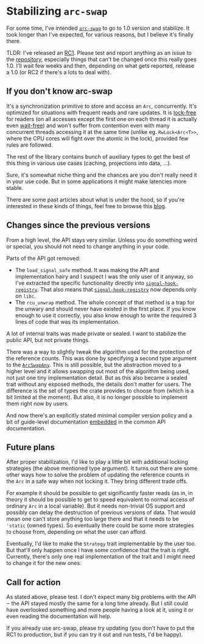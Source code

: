 # Stabilizing `arc-swap`

For some time, I've intended [`arc-swap`] to go to 1.0 version and stabilize. It
took longer than I've expected, for various reasons, but I believe it's finally
there.

TLDR: I've released an [RC1]. Please test and report anything as an issue to the
[repository], especially things that can't be changed once this really goes 1.0.
I'll wait few weeks and then, depending on what gets reported, release a 1.0 (or
RC2 if there's a lots to deal with).

## If you don't know arc-swap

It's a synchronization primitive to store and access an `Arc`, concurrently.
It's optimized for situations with frequent reads and rare updates. It is
[lock-free] for readers (on all accesses except the first one on each thread it
is actually even [wait-free]) and won't suffer from contention even with many
concurrent threads accessing it at the same time (unlike eg. `RwLock<Arc<T>>`,
where the CPU cores will fight over the atomic in the lock), provided few rules
are followed.

The rest of the library contains bunch of auxiliary types to get the best of
this thing in various use cases (caching, projections into data, …).

Sure, it's somewhat niche thing and the chances are you don't really need it in
your use code. But in some applications it might make latencies more stable.

There are some past articles about what is under the hood, so if you're
interested in these kinds of things, feel free to browse this
[blog](/index.html).

## Changes since the previous versions

From a high level, the API stays very similar. Unless you do something weird or
special, you should not need to change anything in your code.

Parts of the API got removed:

* The `load_signal_safe` method. It was making the API and implementation hairy
  and I suspect I was the only user of it anyway, so I've extracted the specific
  functionality directly into [`signal-hook-registry`]. That also means that
  [`signal-hook-registry`] now depends only on `libc`.
* The `rcu_unwrap` method. The whole concept of that method is a trap for the
  unwary and should never have existed in the first place. If you know enough to
  use it correctly, you also know enough to write the required 3 lines of code
  that was its implementation.

A lot of internal traits was made private or sealed. I want to stabilize the
public API, but not private things.

There was a way to slightly tweak the algorithm used for the protection of the
reference counts. This was done by specifying a second type argument to the
[`ArcSwapAny`]. This is still possible, but the abstraction moved to a higher
level and it allows swapping out most of the algorithm being used, not just one
tiny implementation detail. But as this also became a sealed trait without any
exposed methods, the details don't matter for users. The difference is the set
of types the crate provides to choose from (which is a bit limited at the
moment). But also, it is no longer possible to implement them right now by
users.


And now there's an explicitly stated minimal compiler version policy and a bit
of guide-level documentation
[embedded](https://docs.rs/arc-swap/1.0.0-rc1/arc_swap/docs/index.html) in the
common API documentation.

## Future plans

After proper stabilization, I'd like to play a little bit with additional
locking strategies (the above mentioned type argument). It turns out there are
some other ways how to solve the problem of updating the reference counts in the
`Arc` in a safe way when not locking it. They bring different trade offs.

For example it should be possible to get significantly faster reads (as in, in
theory it should be possible to get to speed equivalent to normal access of
ordinary `Arc` in a local variable). But it needs non-trivial OS support and
possibly can delay the destruction of previous versions of data. That would mean
one can't store anything too large there and that it needs to be `'static`
(owned types). So eventually there could be some more strategies to choose
from, depending on what the user can afford.

Eventually, I'd like to make the `Strategy` trait implementable by the user too.
But that'll only happen once I have some confidence that the trait is right.
Currently, there's only one real implementation of the trait and I might need to
change it for the new ones.

## Call for action

As stated above, please test. I don't expect many big problems with the API ‒
the API stayed mostly the same for a long time already. But I still could have
overlooked something and more people having a look at it, using it or even
reading the documentation will help.

If you already use arc-swap, please try updating (you don't have to put the RC1
to production, but if you can try it out and run tests, I'd be happy).

[`arc-swap`]: https://docs.rs/arc-swap
[repository]: https://github.com/vorner/arc-swap
[RC1]: https://crates.io/crates/arc-swap/1.0.0-rc1
[`signal-hook-registry`]: https://crates.io/crates/signal-hook-registry
[`ArcSwapAny`]: https://docs.rs/arc-swap/1.0.0-rc1/arc_swap/struct.ArcSwapAny.html
[lock-free]: https://en.wikipedia.org/wiki/Non-blocking_algorithm#Lock-freedom
[wait-free]: https://en.wikipedia.org/wiki/Non-blocking_algorithm#Lock-freedom
